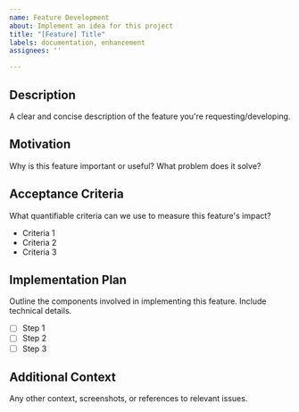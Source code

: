 ```yaml
---
name: Feature Development
about: Implement an idea for this project
title: "[Feature] Title"
labels: documentation, enhancement
assignees: ''

---
```


## Description

A clear and concise description of the feature you're requesting/developing.

## Motivation

Why is this feature important or useful? What problem does it solve?

## Acceptance Criteria

What quantifiable criteria can we use to measure this feature's impact?

- Criteria 1
- Criteria 2
- Criteria 3

## Implementation Plan

Outline the components involved in implementing this feature. Include technical details.

- [ ] Step 1
- [ ] Step 2
- [ ] Step 3

## Additional Context

Any other context, screenshots, or references to relevant issues.
